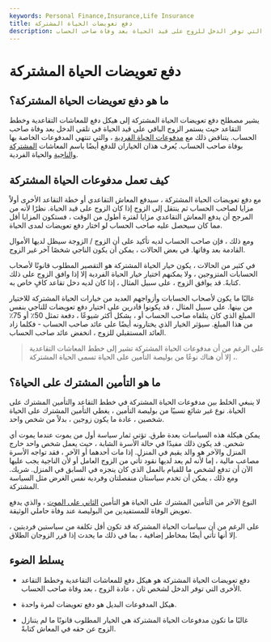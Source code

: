 ```yaml
---
keywords: Personal Finance,Insurance,Life Insurance
title: دفع تعويضات الحياة المشتركة
description: دفع تعويضات الحياة المشتركة هو هيكل دفع للمعاشات التقاعدية وخطط التقاعد التي توفر الدخل للزوج على قيد الحياة بعد وفاة صاحب الحساب.
---
```


# دفع تعويضات الحياة المشتركة
## ما هو دفع تعويضات الحياة المشتركة؟

يشير مصطلح دفع تعويضات الحياة المشتركة إلى هيكل دفع للمعاشات التقاعدية وخطط التقاعد حيث يستمر الزوج الباقي على قيد الحياة في تلقي الدخل بعد وفاة صاحب الحساب. يتناقض ذلك مع [مدفوعات الحياة الفردية](/single-life-payout) ، والتي تنتهي المدفوعات الخاصة بها بوفاة صاحب الحساب. يُعرف هذان الخياران للدفع أيضًا باسم المعاشات [المشتركة والناجية](/jointandsurvivorannuity) والحياة الفردية.

## كيف تعمل مدفوعات الحياة المشتركة

مع دفع تعويضات الحياة المشتركة ، سيدفع المعاش التقاعدي أو خطة التقاعد الأخرى أولاً مزايا لصاحب الحساب ثم ينتقل إلى الزوج إذا كان الزوج على قيد الحياة. نظرًا لأنه من المرجح أن يدفع المعاش التقاعدي مزايا لفترة أطول من الوقت ، فستكون المزايا أقل مما كان سيحصل عليه صاحب الحساب لو اختار دفع تعويضات لمدى الحياة.

ومع ذلك ، فإن صاحب الحساب لديه تأكيد على أن الزوج / الزوجة سيظل لديها الأموال القادمة بعد وفاتها. في بعض الحالات ، يمكن أن يكون الناجي شخصًا آخر غير الزوج.

في كثير من الحالات ، يكون خيار الحياة المشتركة هو التقصير المطلوب قانونًا لأصحاب الحسابات المتزوجين ، ولا يمكنهم اختيار خيار الحياة الفردية إلا إذا وافق الزوج على ذلك كتابةً. قد يوافق الزوج ، على سبيل المثال ، إذا كان لديه دخل تقاعد كافٍ خاص به.

غالبًا ما يكون لأصحاب الحسابات وأزواجهم العديد من خيارات الحياة المشتركة للاختيار من بينها. على سبيل المثال ، قد يكونوا قادرين على اختيار دفع تعويضات للناجي بنفس المبلغ الذي كان يتلقاه صاحب الحساب أو ، بشكل أكثر شيوعًا ، دفعة تمثل 50٪ أو 75٪ من هذا المبلغ. سيؤثر الخيار الذي يختارونه أيضًا على عائد صاحب الحساب - فكلما زاد العائد المستقبلي للزوج ، انخفض عائد صاحب الحساب.

> على الرغم من أن مدفوعات الحياة المشتركة تشير إلى خطط المعاشات التقاعدية ، إلا أن هناك نوعًا من بوليصة التأمين على الحياة تسمى الحياة المشتركة.

>

## ما هو التأمين المشترك على الحياة؟

لا ينبغي الخلط بين مدفوعات الحياة المشتركة في خطط التقاعد والتأمين المشترك على الحياة. نوع غير شائع نسبيًا من بوليصة التأمين ، يغطي التأمين المشترك على الحياة شخصين ، عادة ما يكون زوجين ، بدلاً من شخص واحد.

يمكن هيكلة هذه السياسات بعدة طرق. تؤتي ثمار سياسة أول من يموت عندما يموت أي شخص. قد يكون ذلك مفيدًا في حالة الأسرة الشابة ، حيث يعمل شخص واحد خارج المنزل والآخر هو والد يقيم في المنزل. إذا مات أحدهما أو الآخر ، فقد تواجه الأسرة مصاعب مالية ، إما لأنه لم يعد لديها نقود تأتي من الزوج العامل أو لأن الناجية يجب عليها الآن أن تدفع لشخص ما للقيام بالعمل الذي كان ينجزه في السابق في المنزل. شريك. ومع ذلك ، يمكن أن تخدم سياستان منفصلتان وفردية نفس الغرض مثل السياسة المشتركة.

النوع الآخر من التأمين المشترك على الحياة هو التأمين [الثاني على الموت](/secondtodieinsurance) ، والذي يدفع تعويض الوفاة للمستفيدين من البوليصة عند وفاة حاملي الوثيقة.

على الرغم من أن سياسات الحياة المشتركة قد تكون أقل تكلفة من سياستين فرديتين ، إلا أنها تأتي أيضًا بمخاطر إضافية ، بما في ذلك ما يحدث إذا قرر الزوجان الطلاق.

## يسلط الضوء

- دفع تعويضات الحياة المشتركة هو هيكل دفع للمعاشات التقاعدية وخطط التقاعد الأخرى التي توفر الدخل لشخص ثان ، عادة الزوج ، بعد وفاة صاحب الحساب.

- هيكل المدفوعات البديل هو دفع تعويضات لمرة واحدة.

- غالبًا ما تكون مدفوعات الحياة المشتركة هي الخيار المطلوب قانونًا ما لم يتنازل الزوج عن حقه في المعاش كتابةً.

